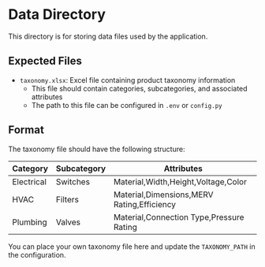 # Data Directory

This directory is for storing data files used by the application.

## Expected Files

- `taxonomy.xlsx`: Excel file containing product taxonomy information
  - This file should contain categories, subcategories, and associated attributes
  - The path to this file can be configured in `.env` or `config.py`

## Format

The taxonomy file should have the following structure:

| Category | Subcategory | Attributes |
|----------|-------------|------------|
| Electrical | Switches | Material,Width,Height,Voltage,Color |
| HVAC | Filters | Material,Dimensions,MERV Rating,Efficiency |
| Plumbing | Valves | Material,Connection Type,Pressure Rating |

You can place your own taxonomy file here and update the `TAXONOMY_PATH` in the configuration.